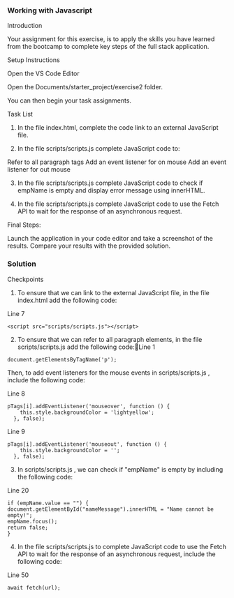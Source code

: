 ### Working with Javascript

Introduction

Your assignment for this exercise, is to apply the skills you have learned from the bootcamp to complete key steps of the full stack application.

Setup Instructions

Open the VS Code Editor

Open the Documents/starter_project/exercise2 folder.

You can then begin your task assignments.

Task List

1. In the file index.html, complete the code link to an external JavaScript file.

2. In the file scripts/scripts.js complete JavaScript code to:

Refer to all paragraph tags
Add an event listener for on mouse
Add an event listener for out mouse

3. In the file scripts/scripts.js complete JavaScript code to check if empName is empty and display error message using innerHTML.

4. In the file scripts/scripts.js complete JavaScript code to use the Fetch API to wait for the response of an asynchronous request.

Final Steps:

Launch the application in your code editor and take a screenshot of the results.
Compare your results with the provided solution.

### Solution

Checkpoints

1. To ensure that we can link to the external JavaScript file, in the file index.html add the following code:

Line 7
```
<script src="scripts/scripts.js"></script>
```

2. To ensure that we can refer to all paragraph elements, in the file scripts/scripts.js add the following code:Line 1
```
document.getElementsByTagName('p');
```  
Then, to add event listeners for the mouse events in scripts/scripts.js , include the following code:

Line 8
```
pTags[i].addEventListener('mouseover', function () {
    this.style.backgroundColor = 'lightyellow';
  }, false);
```

Line 9
```
pTags[i].addEventListener('mouseout', function () {
    this.style.backgroundColor = '';
  }, false);
```

3. In scripts/scripts.js , we can check if "empName" is empty by including the following code:

Line 20
```
if (empName.value == "") {
document.getElementById("nameMessage").innerHTML = "Name cannot be empty!";
empName.focus();
return false;
}
```

4. In the file scripts/scripts.js to complete JavaScript code to use the Fetch API to wait for the response of an asynchronous request, include the following code:

Line 50
```
await fetch(url);
```  